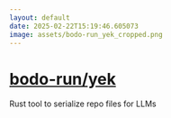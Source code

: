 ```yaml
---
layout: default
date: 2025-02-22T15:19:46.605073
image: assets/bodo-run_yek_cropped.png
---
```


# [bodo-run/yek](https://github.com/bodo-run/yek)

Rust tool to serialize repo files for LLMs
